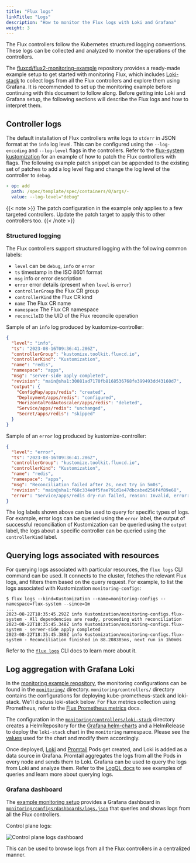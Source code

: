 ```yaml
---
title: "Flux logs"
linkTitle: "Logs"
description: "How to monitor the Flux logs with Loki and Grafana"
weight: 3
---
```


The Flux controllers follow the Kubernetes structured logging conventions. These
logs can be collected and analyzed to monitor the operations of the controllers.

The [fluxcd/flux2-monitoring-example][monitoring-example-repo] repository
provides a ready-made example setup to get started with monitoring Flux, which
includes [Loki-stack][loki-stack] to collect logs from all the Flux controllers
and explore them using Grafana. It is recommended to set up the monitoring
example before continuing with this document to follow along. Before getting
into Loki and Grafana setup, the following sections will describe the Flux logs
and how to interpret them.

## Controller logs

The default installation of Flux controllers write logs to `stderr` in JSON
format at the `info` log level. This can be configured using the
`--log-encoding` and `--log-level` flags in the controllers. Refer to the
[flux-system
kustomization](https://github.com/fluxcd/flux2-monitoring-example/blob/main/clusters/test/flux-system/kustomization.yaml)
for an example of how to patch the Flux controllers with flags. The following
example patch snippet can be appended to the existing set of patches to add a
log level flag and change the log level of the controller to `debug`.

```yaml
- op: add
  path: /spec/template/spec/containers/0/args/-
  value: --log-level="debug"
```

{{< note >}}
The patch configuration in the example only applies to a few targeted
controllers. Update the patch target to apply this to other controllers too.
{{< /note >}}

### Structured logging

The Flux controllers support structured logging with the following common
labels:

- `level` can be `debug`, `info` or `error`
- `ts` timestamp in the ISO 8601 format
- `msg` info or error description
- `error` error details (present when `level` is `error`)
- `controllerGroup` the Flux CR group
- `controllerKind` the Flux CR kind
- `name` The Flux CR name
- `namespace` The Flux CR namespace
- `reconcileID` the UID of the Flux reconcile operation

Sample of an `info` log produced by kustomize-controller:

```json
{
  "level": "info",
  "ts": "2023-08-16T09:36:41.286Z",
  "controllerGroup": "kustomize.toolkit.fluxcd.io",
  "controllerKind": "Kustomization",
  "name": "redis",
  "namespace": "apps",
  "msg": "server-side apply completed",
  "revision": "main@sha1:30081ad7170fb8168536768fe399493dd43160d7",
  "output": {
    "ConfigMap/apps/redis": "created",
    "Deployment/apps/redis": "configured",
    "HorizontalPodAutoscaler/apps/redis": "deleted",
    "Service/apps/redis": "unchanged",
    "Secret/apps/redis": "skipped"
  }
}
```

Sample of an `error` log produced by kustomize-controller:

```json
{
  "level": "error",
  "ts": "2023-08-16T09:36:41.286Z",
  "controllerGroup": "kustomize.toolkit.fluxcd.io",
  "controllerKind": "Kustomization",
  "name": "redis",
  "namespace": "apps",
  "msg": "Reconciliation failed after 2s, next try in 5m0s",
  "revision": "main@sha1:f68c334e0f5fae791d1e47dbcabed256f4f89e68",
  "error": "Service/apps/redis dry-run failed, reason: Invalid, error: Service redis is invalid: spec.type: Unsupported value: Ingress"
}
```

The log labels shown above can be used to query for specific types of logs. For
example, error logs can be queried using the `error` label, the output of
successful reconciliation of Kustomization can be queried using the `output`
label, the logs about a specific controller can be queried using the
`controllerKind` label.

## Querying logs associated with resources

For querying logs associated with particular resources, the `flux logs` CLI
command can be used. It connects to the cluster, fetches the relevant Flux logs,
and filters them based on the query request. For example, to list the logs
associated with Kustomization `monitoring-configs`:

```console
$ flux logs --kind=Kustomization --name=monitoring-configs --namespace=flux-system --since=1m
...
2023-08-22T18:35:45.292Z info Kustomization/monitoring-configs.flux-system - All dependencies are ready, proceeding with reconciliation
2023-08-22T18:35:45.348Z info Kustomization/monitoring-configs.flux-system - server-side apply completed
2023-08-22T18:35:45.380Z info Kustomization/monitoring-configs.flux-system - Reconciliation finished in 88.208385ms, next run in 1h0m0s
```

Refer to the [`flux logs`](/flux/cmd/flux_logs/) CLI docs to learn more about
it.

## Log aggregation with Grafana Loki

In the [monitoring example repository][monitoring-example-repo], the monitoring
configurations can be found in the
[`monitoring/`](https://github.com/fluxcd/flux2-monitoring-example/tree/main/monitoring)
directory. `monitoring/controllers/` directory contains the configurations for
deploying kube-prometheus-stack and loki-stack. We'll discuss loki-stack below.
For Flux metrics collection using Prometheus, refer to the [Flux Prometheus
metrics](/flux/monitoring/metrics/) docs.

The configuration in the
[`monitoring/controllers/loki-stack`](https://github.com/fluxcd/flux2-monitoring-example/tree/main/monitoring/controllers/loki-stack)
directory creates a HelmRepository for the [Grafana
helm-charts](https://github.com/grafana/helm-charts) and a HelmRelease to
deploy the `loki-stack` chart in the `monitoring` namespace. Please see the
[values](https://github.com/fluxcd/flux2-monitoring-example/blob/main/monitoring/controllers/loki-stack/release.yaml)
used for the chart and modify them accordingly.

Once deployed, [Loki][loki] and [Promtail][promtail] Pods get created, and Loki
is added as a data source in Grafana. Promtail aggregates the logs from all the
Pods in every node and sends them to Loki. Grafana can be used to query the logs
from Loki and analyze them. Refer to the [LogQL docs][logql] to see examples of
queries and learn more about querying logs.

### Grafana dashboard

The [example monitoring setup][monitoring-example-repo] provides a Grafana
dashboard in
[`monitoring/configs/dashboards/logs.json`](https://github.com/fluxcd/flux2-monitoring-example/tree/main/monitoring/configs/dashboards/logs.json)
that queries and shows logs from all the Flux controllers.

Control plane logs:

![Control plane logs dashboard](/img/grafana-logs-dashboard.png)

This can be used to browse logs from all the Flux controllers in a centralized
manner.


[monitoring-example-repo]: https://github.com/fluxcd/flux2-monitoring-example
[loki-stack]: https://github.com/grafana/helm-charts/tree/main/charts/loki-stack
[loki]: https://grafana.com/docs/loki/latest/
[promtail]: https://grafana.com/docs/loki/latest/clients/promtail/
[logql]: https://grafana.com/docs/loki/latest/logql/

